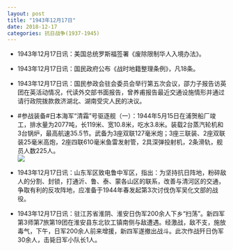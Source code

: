 ```yaml
---
layout: post
title: "1943年12月17日"
date: 2018-12-17
categories: 抗日战争(1937-1945)
---
```


<meta name="referrer" content="no-referrer" />

- 1943年12月17日讯：美国总统罗斯福签署《废除限制华人入境办法》。 

- 1943年12月17日讯：国民政府公布《战时地籍整理条例》，凡18条。 

- 1943年12月17日讯：国民参政会驻会委员会举行第五次会议，邵力子报告访英团在英活动情况，代读外交部书面报告，曾养甫报告最近交通设施情形并通过请行政院拨款救济湖北、湖南受灾人民的决议。 

- #参战装备#日本海军“清霜”号驱逐舰（一）：1944年5月15日在浦贺船厂竣工，排水量为2077吨，长119米、宽10.8米，吃水3.8米。装载2台蒸汽轮机和3台锅炉，最高航速35.5节。武备为3座双联127毫米炮；3座三联装、2座双联装25毫米高炮，2座四联610毫米鱼雷发射管，2具深弹投射机，2条滑轨，舰员人数225人。 <br/><img src="https://wx2.sinaimg.cn/large/aca367d8ly1fy9ih8nu97j20db07w0u5.jpg" />

- 1943年12月17日讯：山东军区致电鲁中军区，指出：为坚持抗日阵地，粉碎敌人的分割、封锁，打通沂、鲁、泰、蒙各山区的联系，改善与清河区的交通，争取有利的反攻阵地，应准备于1944年春发起第3次讨伐伪军吴化文部的战役。 

- 1943年12月17日讯：驻江苏省淮阴、淮安日伪军200余人下乡“扫荡”。新四军第3师第7旅第19团在淮安县东北钦工镇南侧与敌遭遇。经激战，敌不支，施放毒气，下午，日军200余人前来增援，新四军遂撤出战斗。此次作战歼日伪军30余人，击毙日军小队长1人。 

